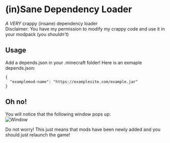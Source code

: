 # (in)Sane Dependency Loader
*A VERY* crappy (insane) dependency loader <br>
Disclaimer: You have my permission to modify my crappy code and use it in your modpack (you *shouldn't*)

## Usage
Add a depends.json in your .minecraft folder!
Here is an exmaple depends.json: 
```
{
  "examplemod-name": "https://examplesite.com/example.jar"
}
```

## Oh no!
You will notice that the following window pops up: <br>
![Window](https://user-images.githubusercontent.com/77945842/169679895-3855010e-b98a-4243-bd4d-5173d488312e.PNG)

Do not worry! This just means that mods have been newly added and you should just relaunch the game!
